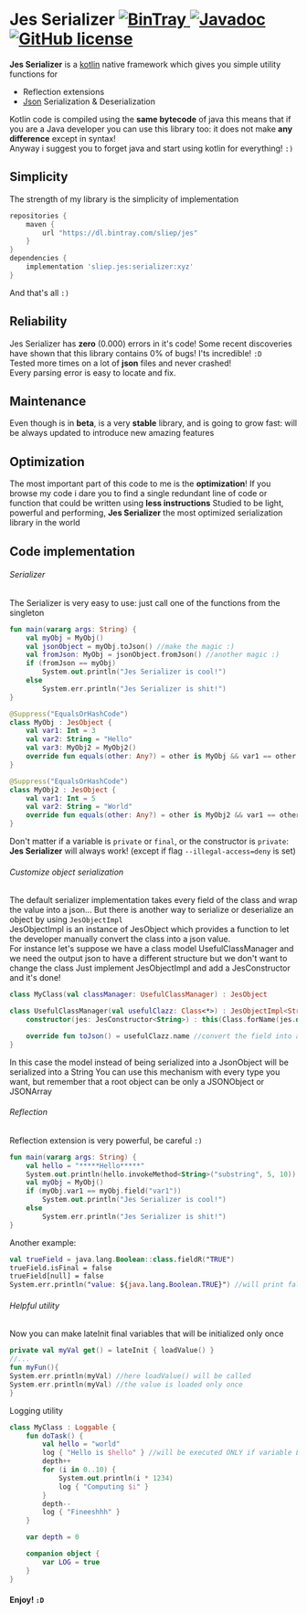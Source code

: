 Jes Serializer [ ![BinTray](https://img.shields.io/badge/Bintray-v3.1.0-7cb342.svg) ](https://bintray.com/sliep/jes/serializer/_latestVersion) [ ![Javadoc](https://img.shields.io/badge/API%20Documentation-GutHub-212121.svg) ](https://davsl.github.io/serializer/docs/serializer/) [![GitHub license](https://img.shields.io/badge/license-Apache%20License%202.0-d84315.svg?style=flat)](https://www.apache.org/licenses/LICENSE-2.0)
====

**Jes Serializer** is a [kotlin](https://kotlinlang.org/) native framework which gives you 
simple utility functions for
- Reflection extensions
- [Json](https://www.json.org/) Serialization & Deserialization

Kotlin code is compiled using the **same bytecode** of java
this means that if you are a Java developer you can use
this library too: it does not make **any difference** 
except in syntax! <br>
Anyway i suggest you to forget java and start using kotlin
for everything! `:)`

## Simplicity
The strength of my library is the simplicity of implementation
```groovy
repositories {
    maven {
        url "https://dl.bintray.com/sliep/jes"
    }
}
dependencies {
    implementation 'sliep.jes:serializer:xyz'
}
```
And that's all `:)`

## Reliability
Jes Serializer has **zero** (0.000) errors in it's code!
Some recent discoveries have shown that this library contains
0% of bugs! I'ts incredible! `:D` <br>
Tested more times on a lot of **json** files 
and never crashed! <br>
Every parsing error is easy to locate and fix. <br>

## Maintenance
Even though is in **beta**, is a very **stable** library, and 
is going to grow fast: will be always updated to 
introduce new amazing features

## Optimization
The most important part of this code to me is the **optimization**!
If you browse my code i dare you to find a single redundant 
line of code or function that could be written using **less 
instructions**
Studied to be light, powerful and performing, 
**Jes Serializer** the most optimized serialization library 
in the world

## Code implementation
###### Serializer
The Serializer is very easy to use: just call one of the 
functions from the singleton
```kotlin
fun main(vararg args: String) {
    val myObj = MyObj()
    val jsonObject = myObj.toJson() //make the magic :)
    val fromJson: MyObj = jsonObject.fromJson() //another magic :)
    if (fromJson == myObj)
        System.out.println("Jes Serializer is cool!")
    else
        System.err.println("Jes Serializer is shit!")
}

@Suppress("EqualsOrHashCode")
class MyObj : JesObject {
    val var1: Int = 3
    val var2: String = "Hello"
    val var3: MyObj2 = MyObj2()
    override fun equals(other: Any?) = other is MyObj && var1 == other.var1 && var2 == other.var2 && var3 == other.var3
}

@Suppress("EqualsOrHashCode")
class MyObj2 : JesObject {
    val var1: Int = 5
    val var2: String = "World"
    override fun equals(other: Any?) = other is MyObj2 && var1 == other.var1 && var2 == other.var2
}
```
Don't matter if a variable is `private` or `final`, or the 
constructor is `private`:
**Jes Serializer** will always work! (except if flag 
`--illegal-access=deny` is set)

###### Customize object serialization
The default serializer implementation takes every field of the class and wrap the value into a json...
But there is another way to serialize or deserialize an object by using `JesObjectImpl`<br>
JesObjectImpl is an instance of JesObject which provides a function to let the developer manually convert the class into a json value.<br>
For instance let's suppose we have a class model UsefulClassManager and we need the output json to have a different structure but we don't want to change the class
Just implement JesObjectImpl and add a JesConstructor and it's done!
```kotlin
class MyClass(val classManager: UsefulClassManager) : JesObject

class UsefulClassManager(val usefulClazz: Class<*>) : JesObjectImpl<String> {
    constructor(jes: JesConstructor<String>) : this(Class.forName(jes.data)) //create the instance from JesSerializer 

    override fun toJson() = usefulClazz.name //convert the field into a more simple value
}
```
In this case the model instead of being serialized into a JsonObject will be serialized into a String
You can use this mechanism with every type you want, but remember that a root object can be only a JSONObject or JSONArray 
###### Reflection
Reflection extension is very powerful, be careful `:)`
```kotlin
fun main(vararg args: String) {
    val hello = "*****Hello*****"
    System.out.println(hello.invokeMethod<String>("substring", 5, 10)) //Hello
    val myObj = MyObj()
    if (myObj.var1 == myObj.field("var1"))
        System.out.println("Jes Serializer is cool!")
    else
        System.err.println("Jes Serializer is shit!")
}
```
Another example:
```kotlin
val trueField = java.lang.Boolean::class.fieldR("TRUE")
trueField.isFinal = false
trueField[null] = false
System.err.println("value: ${java.lang.Boolean.TRUE}") //will print false
```
###### Helpful utility
Now you can make lateInit final variables that will be initialized only once 
```kotlin
private val myVal get() = lateInit { loadValue() }
//...
fun myFun(){
System.err.println(myVal) //here loadValue() will be called
System.err.println(myVal) //the value is loaded only once
}
```
Logging utility
```kotlin
class MyClass : Loggable {
    fun doTask() {
        val hello = "world"
        log { "Hello is $hello" } //will be executed ONLY if variable LOG is true
        depth++
        for (i in 0..10) {
            System.out.println(i * 1234)
            log { "Computing $i" }
        }
        depth--
        log { "Fineeshhh" }
    }

    var depth = 0

    companion object {
        var LOG = true
    }
}
```
#### Enjoy! `:D`
